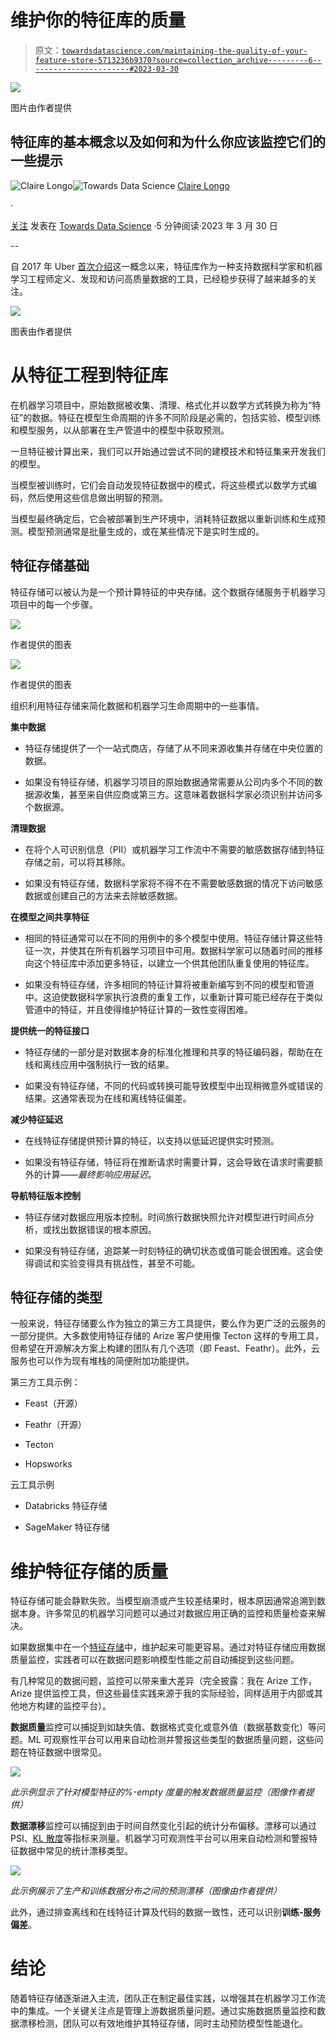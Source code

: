 # 维护你的特征库的质量

> 原文：[`towardsdatascience.com/maintaining-the-quality-of-your-feature-store-5713236b9370?source=collection_archive---------6-----------------------#2023-03-30`](https://towardsdatascience.com/maintaining-the-quality-of-your-feature-store-5713236b9370?source=collection_archive---------6-----------------------#2023-03-30)

![](img/67d8972239569d1a0dd66035686ebc83.png)

图片由作者提供

## 特征库的基本概念以及如何和为什么你应该监控它们的一些提示

[](https://statistician-in-stilettos.medium.com/?source=post_page-----5713236b9370--------------------------------)![Claire Longo](https://statistician-in-stilettos.medium.com/?source=post_page-----5713236b9370--------------------------------)[](https://towardsdatascience.com/?source=post_page-----5713236b9370--------------------------------)![Towards Data Science](https://towardsdatascience.com/?source=post_page-----5713236b9370--------------------------------) [Claire Longo](https://statistician-in-stilettos.medium.com/?source=post_page-----5713236b9370--------------------------------)

·

[关注](https://medium.com/m/signin?actionUrl=https%3A%2F%2Fmedium.com%2F_%2Fsubscribe%2Fuser%2F1f6936fe85bb&operation=register&redirect=https%3A%2F%2Ftowardsdatascience.com%2Fmaintaining-the-quality-of-your-feature-store-5713236b9370&user=Claire+Longo&userId=1f6936fe85bb&source=post_page-1f6936fe85bb----5713236b9370---------------------post_header-----------) 发表在 [Towards Data Science](https://towardsdatascience.com/?source=post_page-----5713236b9370--------------------------------) ·5 分钟阅读·2023 年 3 月 30 日[](https://medium.com/m/signin?actionUrl=https%3A%2F%2Fmedium.com%2F_%2Fvote%2Ftowards-data-science%2F5713236b9370&operation=register&redirect=https%3A%2F%2Ftowardsdatascience.com%2Fmaintaining-the-quality-of-your-feature-store-5713236b9370&user=Claire+Longo&userId=1f6936fe85bb&source=-----5713236b9370---------------------clap_footer-----------)

--

[](https://medium.com/m/signin?actionUrl=https%3A%2F%2Fmedium.com%2F_%2Fbookmark%2Fp%2F5713236b9370&operation=register&redirect=https%3A%2F%2Ftowardsdatascience.com%2Fmaintaining-the-quality-of-your-feature-store-5713236b9370&source=-----5713236b9370---------------------bookmark_footer-----------)

自 2017 年 Uber [首次介绍](https://www.uber.com/blog/michelangelo-machine-learning-platform/)这一概念以来，特征库作为一种支持数据科学家和机器学习工程师定义、发现和访问高质量数据的工具，已经稳步获得了越来越多的关注。

![](img/82245873c37b04b7f2df588511403cb1.png)

图表由作者提供

# 从特征工程到特征库

在机器学习项目中，原始数据被收集、清理、格式化并以数学方式转换为称为“特征”的数据。特征在模型生命周期的许多不同阶段是必需的，包括实验、模型训练和模型服务，以从部署在生产管道中的模型中获取预测。

一旦特征被计算出来，我们可以开始通过尝试不同的建模技术和特征集来开发我们的模型。

当模型被训练时，它们会自动发现特征数据中的模式，将这些模式以数学方式编码，然后使用这些信息做出明智的预测。

当模型最终确定后，它会被部署到生产环境中，消耗特征数据以重新训练和生成预测。模型预测通常是批量生成的，或在某些情况下是实时生成的。

## 特征存储基础

特征存储可以被认为是一个预计算特征的中央存储。这个数据存储服务于机器学习项目中的每一个步骤。

![](img/6c23719f8256ade4a275e0e34550094f.png)

作者提供的图表

![](img/331cec4c32708c49955bf297db8c690b.png)

作者提供的图表

组织利用特征存储来简化数据和机器学习生命周期中的一些事情。

**集中数据**

+   特征存储提供了一个一站式商店，存储了从不同来源收集并存储在中央位置的数据。

+   如果没有特征存储，机器学习项目的原始数据通常需要从公司内多个不同的数据源收集，甚至来自供应商或第三方。这意味着数据科学家必须识别并访问多个数据源。

**清理数据**

+   在将个人可识别信息（PII）或机器学习工作流中不需要的敏感数据存储到特征存储之前，可以将其移除。

+   如果没有特征存储，数据科学家将不得不在不需要敏感数据的情况下访问敏感数据或创建自己的方法来去除敏感数据。

**在模型之间共享特征**

+   相同的特征通常可以在不同的用例中的多个模型中使用。特征存储计算这些特征一次，并使其在所有机器学习项目中可用。数据科学家可以随着时间的推移向这个特征库中添加更多特征，以建立一个供其他团队重复使用的特征库。

+   如果没有特征存储，许多相同的特征计算将被重新编写到不同的模型和管道中。这迫使数据科学家执行浪费的重复工作，以重新计算可能已经存在于类似管道中的特征，并且使得维护特征计算的一致性变得困难。

**提供统一的特征接口**

+   特征存储的一部分是对数据本身的标准化推理和共享的特征编码器，帮助在在线和离线应用中强制执行一致的结果。

+   如果没有特征存储，不同的代码或转换可能导致模型中出现稍微意外或错误的结果。这通常表现为在线和离线特征偏差。

**减少特征延迟**

+   在线特征存储提供预计算的特征，以支持以低延迟提供实时预测。

+   如果没有特征存储，特征将在推断请求时需要计算，这会导致在请求时需要额外的计算——*最终影响应用延迟*。

**导航特征版本控制**

+   特征存储对数据应用版本控制。时间旅行数据快照允许对模型进行时间点分析，或找出数据错误的根本原因。

+   如果没有特征存储，追踪某一时刻特征的确切状态或值可能会很困难。这会使得调试和实验变得具有挑战性，甚至不可能。

## 特征存储的类型

一般来说，特征存储要么作为独立的第三方工具提供，要么作为更广泛的云服务的一部分提供。大多数使用特征存储的 Arize 客户使用像 Tecton 这样的专用工具，但希望在开源解决方案上构建的团队有几个选项（即 Feast、Feathr）。此外，云服务也可以作为现有堆栈的简便附加功能提供。

第三方工具示例：

+   Feast（开源）

+   Feathr（开源）

+   Tecton

+   Hopsworks

云工具示例

+   Databricks 特征存储

+   SageMaker 特征存储

# 维护特征存储的质量

特征存储可能会静默失败。当模型崩溃或产生较差结果时，根本原因通常追溯到数据本身。许多常见的机器学习问题可以通过对数据应用正确的监控和质量检查来解决。

如果数据集中在一个[特征存储](https://arize.com/blog/feature-store/)中，维护起来可能更容易。通过对特征存储应用数据质量监控，实践者可以在数据问题影响模型性能之前自动捕捉到这些问题。

有几种常见的数据问题，监控可以带来重大差异（完全披露：我在 Arize 工作，Arize 提供监控工具，但这些最佳实践来源于我的实际经验，同样适用于内部或其他地方构建的监控平台）。

**数据质量**监控可以捕捉到如缺失值、数据格式变化或意外值（数据基数变化）等问题。ML 可观察性平台可以用来自动检测并警报这些类型的数据质量问题，这些问题在特征数据中很常见。

![](img/fe4b0b8826799fa3ba38353ecd9f07be.png)

*此示例显示了针对模型特征的%-empty 度量的触发数据质量监控（图像作者提供）*

**数据漂移**监控可以捕捉到由于时间自然变化引起的统计分布偏移。漂移可以通过 PSI、[KL 散度](https://arize.com/blog-course/kl-divergence/)等指标来测量。机器学习可观测性平台可以用来自动检测和警报特征数据中常见的统计漂移类型。

![](img/d3757a98e70b83064d6cd076871b969f.png)

*此示例展示了生产和训练数据分布之间的预测漂移（图像由作者提供）*

此外，通过排查离线和在线特征计算及代码的数据一致性，还可以识别**训练-服务偏差**。

# 结论

随着特征存储逐渐进入主流，团队正在制定最佳实践，以增强其在机器学习工作流中的集成。一个关键关注点是管理上游数据质量问题。通过实施数据质量监控和数据漂移检测，团队可以有效地维护其特征存储，同时主动预防模型性能退化。
